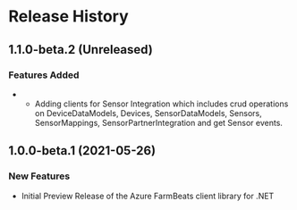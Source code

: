 # Release History

## 1.1.0-beta.2 (Unreleased)
### Features Added
- - Adding clients for Sensor Integration which includes crud operations on DeviceDataModels, Devices, SensorDataModels, Sensors, SensorMappings, SensorPartnerIntegration and get Sensor events.

## 1.0.0-beta.1 (2021-05-26)

### New Features

- Initial Preview Release of the Azure FarmBeats client library for .NET
